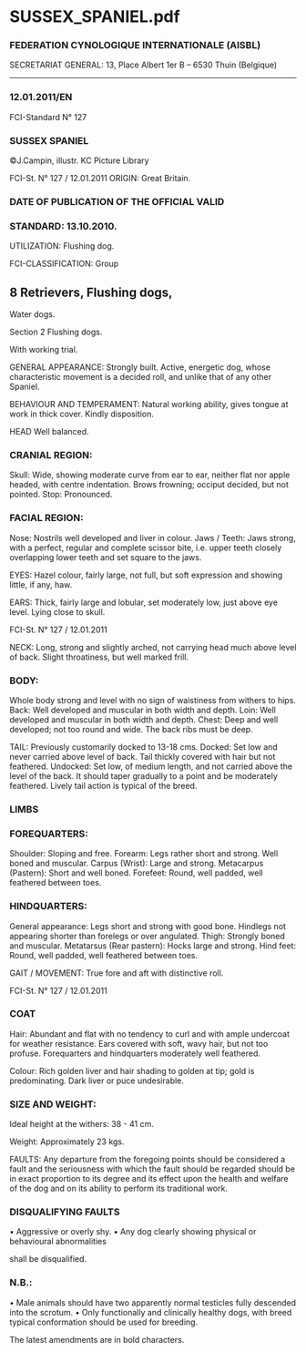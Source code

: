 # SUSSEX_SPANIEL.pdf


### FEDERATION CYNOLOGIQUE INTERNATIONALE (AISBL)


SECRETARIAT GENERAL: 13, Place Albert 1er  B – 6530 Thuin (Belgique)
______________________________________________________________________________


### 12.01.2011/EN



FCI-Standard N° 127

### SUSSEX SPANIEL



©J.Campin, illustr. KC Picture Library




FCI-St. N° 127 / 12.01.2011
ORIGIN: Great Britain.

### DATE OF PUBLICATION OF THE OFFICIAL VALID



### STANDARD: 13.10.2010.



UTILIZATION: Flushing dog.

FCI-CLASSIFICATION: Group


## 8 Retrievers, Flushing dogs,



Water dogs.

Section  2 Flushing dogs.

With working trial.

GENERAL APPEARANCE: Strongly built. Active, energetic dog,
whose characteristic movement is a decided roll, and unlike that of
any other Spaniel.

BEHAVIOUR AND TEMPERAMENT: Natural working ability,
gives tongue at work in thick cover. Kindly disposition.

HEAD Well balanced.

### CRANIAL REGION:


Skull: Wide, showing moderate curve from ear to ear, neither flat nor
apple headed, with centre indentation.  Brows frowning; occiput
decided, but not pointed.
Stop: Pronounced.

### FACIAL REGION:


Nose: Nostrils well developed and liver in colour.
Jaws / Teeth: Jaws strong, with a perfect, regular and complete
scissor bite, i.e. upper teeth closely overlapping lower teeth and set
square to the jaws.

EYES: Hazel colour, fairly large, not full, but soft expression and
showing little, if any, haw.

EARS: Thick, fairly large and lobular, set moderately low, just
above eye level. Lying close to skull.


FCI-St. N° 127 / 12.01.2011

NECK: Long, strong and slightly arched, not carrying head much
above level of back.  Slight throatiness, but well marked frill.

### BODY:


Whole body strong and level with no sign of waistiness from withers
to hips.
Back: Well developed and muscular in both width and depth.
Loin: Well developed and muscular in both width and depth.
Chest: Deep and well developed; not too round and wide. The back
ribs must be deep.

TAIL: Previously customarily docked to 13-18 cms.
Docked: Set low and never carried above level of back. Tail thickly
covered with hair but not feathered.
Undocked: Set low, of medium length, and not carried above the
level of the back. It should taper gradually to a point and be
moderately feathered. Lively tail action is typical of the breed.

### LIMBS



### FOREQUARTERS:


Shoulder: Sloping and free.
Forearm: Legs rather short and strong. Well boned and muscular.
Carpus (Wrist): Large and strong.
Metacarpus (Pastern): Short and well boned.
Forefeet: Round, well padded, well feathered between toes.

### HINDQUARTERS:


General appearance: Legs short and strong with good bone. Hindlegs
not appearing shorter than forelegs or over angulated.
Thigh: Strongly boned and muscular.
Metatarsus (Rear pastern): Hocks large and strong.
Hind feet: Round, well padded, well feathered between toes.

GAIT / MOVEMENT: True fore and aft with distinctive roll.




FCI-St. N° 127 / 12.01.2011


### COAT


Hair: Abundant and flat with no tendency to curl and with ample
undercoat for weather resistance. Ears covered with soft, wavy hair,
but not too profuse. Forequarters and hindquarters moderately well
feathered.

Colour: Rich golden liver and hair shading to golden at tip; gold is
predominating. Dark liver or puce undesirable.

### SIZE AND WEIGHT:


Ideal height at the withers:
38 - 41 cm.

Weight:  Approximately
23 kgs.



FAULTS: Any departure from the foregoing points should be
considered a fault and the seriousness with which the fault should be
regarded should be in exact proportion to its degree and its effect
upon the health and welfare of the dog and on its ability to perform
its traditional work.

### DISQUALIFYING FAULTS


•
Aggressive or overly shy.
•
Any dog clearly showing physical or behavioural abnormalities

shall be disqualified.

### N.B.:


•
Male animals should have two apparently normal testicles fully
descended into the scrotum.
•
Only functionally and clinically healthy dogs, with breed
typical conformation should be used for breeding.


The latest amendments are in bold characters.





